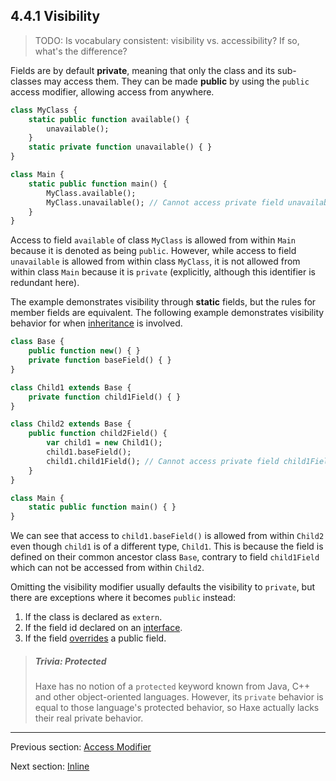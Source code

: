 ## 4.4.1 Visibility

>TODO: Is vocabulary consistent: visibility vs. accessibility? If so, what's the difference?

Fields are by default **private**, meaning that only the class and its sub-classes may access them. They can be made **public** by using the `public` access modifier, allowing access from anywhere.

```haxe
class MyClass {
	static public function available() {
		unavailable();
	}
	static private function unavailable() { }
}

class Main {
	static public function main() {
		MyClass.available();
		MyClass.unavailable(); // Cannot access private field unavailable
	}
}
```

Access to field `available` of class `MyClass` is allowed from within `Main` because it is denoted as being `public`. However, while access to field `unavailable` is allowed from within class `MyClass`, it is not allowed from within class `Main` because it is `private` (explicitly, although this identifier is redundant here).

The example demonstrates visibility through **static** fields, but the rules for member fields are equivalent. The following example demonstrates visibility behavior for when [inheritance](2.3.2-Inheritance.md) is involved.

```haxe
class Base {
	public function new() { }
	private function baseField() { }
}

class Child1 extends Base {
	private function child1Field() { }
}

class Child2 extends Base {
	public function child2Field() {
		var child1 = new Child1();
		child1.baseField();
		child1.child1Field(); // Cannot access private field child1Field
	}
}

class Main {
	static public function main() { }
}
```

We can see that access to `child1.baseField()` is allowed from within `Child2` even though `child1` is of a different type, `Child1`. This is because the field is defined on their common ancestor class `Base`, contrary to field `child1Field` which can not be accessed from within `Child2`.

Omitting the visibility modifier usually defaults the visibility to `private`, but there are exceptions where it becomes `public` instead:



1. If the class is declared as `extern`.
2. If the field id declared on an [interface](2.3.3-Interfaces.md).
3. If the field [overrides](4.5-Overriding_Fields.md) a public field.



> ##### Trivia: Protected
>
> Haxe has no notion of a `protected` keyword known from Java, C++ and other object-oriented languages. However, its `private` behavior is equal to those language's protected behavior, so Haxe actually lacks their real private behavior.

---

Previous section: [Access Modifier](4.4-Access_Modifier.md)

Next section: [Inline](4.4.2-Inline.md)